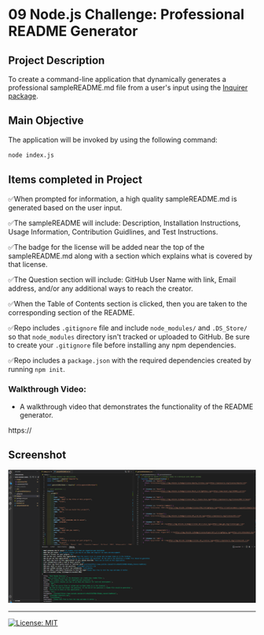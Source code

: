 # 09 Node.js Challenge: Professional README Generator

## Project Description

To create a command-line application that dynamically generates a professional sampleREADME.md file from a user's input using the [Inquirer package](https://www.npmjs.com/package/inquirer). 

## Main Objective

The application will be invoked by using the following command:

```bash
node index.js
```

## Items completed in Project

✅When prompted for information, a high quality sampleREADME.md is generated based on the user input.

✅The sampleREADME will include: Description, Installation Instructions, Usage Information, Contribution Guidlines, and Test Instructions.

✅The badge for the license will be added near the top of the sampleREADME.md along with a section which explains what is covered by that license.

✅The Question section will include: GitHub User Name with link, Email address, and/or any additional ways to reach the creator.

✅When the Table of Contents section is clicked, then you are taken to the corresponding section of the README.

✅Repo includes `.gitignore` file and include `node_modules/` and `.DS_Store/` so that `node_modules` directory isn't tracked or uploaded to GitHub. Be sure to create your `.gitignore` file before installing any npm dependencies.

✅Repo includes a `package.json` with the required dependencies created by running `npm init`.

### Walkthrough Video:

* A walkthrough video that demonstrates the functionality of the README generator.

https://

## Screenshot
![](images/Screenshot.PNG)

- - -
[![License: MIT](https://img.shields.io/badge/License-MIT-yellow.svg)](https://opensource.org/licenses/MIT)

